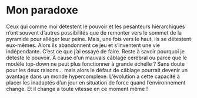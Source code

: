 # Mon paradoxe

Ceux qui comme moi détestent le pouvoir et les pesanteurs hiérarchiques n’ont souvent d’autres possibilités que de remonter vers le sommet de la pyramide pour alléger leur peine. Mais, une fois vers le haut, ils se détestent eux-mêmes. Alors ils abandonnent ce jeu et s’inventent une vie indépendante. C’est ce que j’ai essayé de faire. Reste à savoir pourquoi je déteste le pouvoir. À cause d’un mauvais câblage cérébral ou parce que le modèle top-down ne peut plus fonctionner à grande échelle ? Sans doute pour les deux raisons… mais alors le défaut de câblage pourrait devenir un avantage dans un monde hypercomplexe. L’évolution a cette capacité à placer les inadaptés d’un jour en situation de force quand l’environnement change. Et il change à toute vitesse en ce moment même !